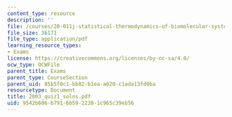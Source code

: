 ```yaml
---
content_type: resource
description: ''
file: /courses/20-011j-statistical-thermodynamics-of-biomolecular-systems-be-011j-spring-2004/9542b606b7916b5922301c965c39eb56_2003_quiz1_solns.pdf
file_size: 36171
file_type: application/pdf
learning_resource_types:
- Exams
license: https://creativecommons.org/licenses/by-nc-sa/4.0/
ocw_type: OCWFile
parent_title: Exams
parent_type: CourseSection
parent_uid: 85b5f0c1-bb82-b1ea-a620-c1ada13fd0ba
resourcetype: Document
title: 2003_quiz1_solns.pdf
uid: 9542b606-b791-6b59-2230-1c965c39eb56
---
```

